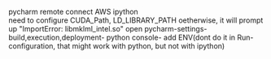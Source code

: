 pycharm remote connect AWS ipython <br>
need to configure CUDA_Path,  LD_LIBRARY_PATH   oetherwise, it will prompt up "ImportError: libmklml_intel.so"
open pycharm-settings-build,execution,deployment- python console- add ENV(dont do it in Run-configuration, that might work with python, but not with ipython)
